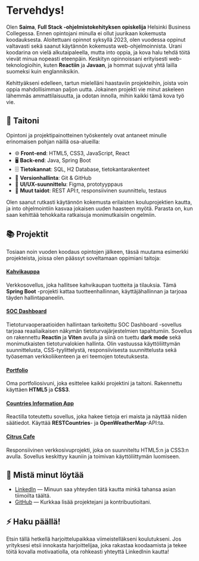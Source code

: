 # Tervehdys!

Olen **Saima**, **Full Stack -ohjelmistokehityksen opiskelija** Helsinki Business Collegessa. Ennen opintojani minulla ei ollut juurikaan kokemusta koodauksesta. Aloitettuani opinnot syksyllä 2023, olen vuodessa oppinut valtavasti sekä saanut käytännön kokemusta web-ohjelmoinnista. Urani koodarina on vielä alkutaipaleella, mutta into oppia, ja kova halu tehdä töitä vievät minua nopeasti eteenpäin. Keskityn opinnoissani erityisesti web-teknologioihin, kuten **Reactiin** ja **Javaan**, ja hommat sujuvat yhtä lailla suomeksi kuin englanniksikin. 

Kehittyäkseni edelleen, tartun mielelläni haastaviin projekteihin, joista voin oppia mahdollisimman paljon uutta. Jokainen projekti vie minut askeleen lähemmäs ammattilaisuutta, ja odotan innolla, mihin kaikki tämä kova työ vie.

## 🔧 Taitoni

Opintoni ja projektipainotteinen työskentely ovat antaneet minulle erinomaisen pohjan näillä osa-alueilla:

- 🌐 **Front-end**: HTML5, CSS3, JavaScript, React
- 🖥️ **Back-end**: Java, Spring Boot
- 🗄️ **Tietokannat**: SQL, H2 Database, tietokantarakenteet
- 🔄 **Versionhallinta**: Git & GitHub
- 🎨 **UI/UX-suunnittelu**: Figma, prototyyppaus
- 🧠 **Muut taidot**: REST API:t, responsiivinen suunnittelu, testaus

Olen saanut rutkasti käytännön kokemusta erilaisten kouluprojektien kautta, ja into ohjelmointiin kasvaa jokaisen uuden haasteen myötä. Parasta on, kun saan kehittää tehokkaita ratkaisuja monimutkaisiin ongelmiin.

## 📚 Projektit

Tosiaan noin vuoden koodaus opintojen jälkeen, tässä muutama esimerkki projekteista, joissa olen päässyt soveltamaan oppimiani taitoja:

#### [Kahvikauppa](https://github.com/Saima445/kahvikauppa)
Verkkosovellus, joka hallitsee kahvikaupan tuotteita ja tilauksia. Tämä **Spring Boot** -projekti kattaa tuotteenhallinnan, käyttäjähallinnan ja tarjoaa täyden hallintapaneelin.

#### [SOC Dashboard](https://github.com/IsratJahan13/official_soc_dashboard)
Tietoturvaoperaatioiden hallintaan tarkoitettu SOC Dashboard -sovellus tarjoaa reaaliaikaisen näkymän tietoturvajärjestelmien tapahtumiin. Sovellus on rakennettu **Reactin** ja **Viten** avulla ja siinä on tuettu **dark mode** sekä monimutkaisten tietoturvalokien hallinta. Olin vastuussa käyttöliittymän suunnittelusta, CSS-tyylittelystä, responsiivisesta suunnittelusta sekä työaseman verkkoliikenteen ja eri teemojen toteutuksesta.

#### [Portfolio](https://saima445.github.io/portfolio-saima/)
Oma portfoliosivuni, joka esittelee kaikki projektini ja taitoni. Rakennettu käyttäen **HTML5** ja **CSS3**.

#### [Countries Information App](https://saima445.github.io/05-react-maiden-tiedot/)
Reactilla toteutettu sovellus, joka hakee tietoja eri maista ja näyttää niiden säätiedot. Käyttää **RESTCountries**- ja **OpenWeatherMap**-API:ta.

#### [Citrus Cafe](https://saima445.github.io/09-citrus-cafe/)
Responsiivinen verkkosivuprojekti, joka on suunniteltu HTML5:n ja CSS3:n avulla. Sovellus keskittyy kauniin ja toimivan käyttöliittymän luomiseen.

## 🚀 Mistä minut löytää

- [LinkedIn](https://www.linkedin.com/in/saima-salonen) — Minuun saa yhteyden tätä kautta minkä tahansa asian tiimoilta täältä.
- [GitHub](https://github.com/Saima445) — Kurkkaa lisää projektejani ja kontribuutioitani.

## ⚡ Haku päällä!

Etsin tällä hetkellä harjoittelupaikkaa viimeistelläkseni koulutukseni. Jos yrityksesi etsii innokasta harjoittelijaa, joka rakastaa koodaamista ja tekee töitä kovalla motivaatiolla, ota rohkeasti yhteyttä LinkedInin kautta!
